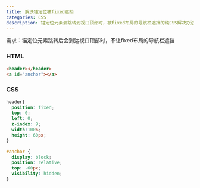 ```yaml
---
title: 解决锚定位被fixed遮挡
categories: CSS
description: 锚定位元素会跳转到视口顶部时，被fixed布局的导航栏遮挡的纯CSS解决办法
---
```


需求：锚定位元素跳转后会到达视口顶部时，不让fixed布局的导航栏遮挡

### HTML

```html
<header></header>
<a id="anchor"></a>
```

### CSS

```css
header{
  position: fixed;
  top: 0;
  left: 0;
  z-index: 9;
  width:100%;
  height: 60px;
}

#anchor {
  display: block;
  position: relative;
  top: -60px;
  visibility: hidden;
}
```